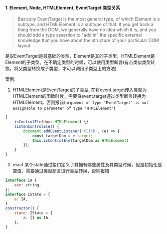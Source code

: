 #### 1. Element, Node, HTMLElement, EventTarget 类型关系
> Basically EventTarget is the most general type, of which Element is a subtype, and HTMLElement is a subtype of that. If you get back a thing from the DOM, we generally have no idea which it is, and you should add a type assertion to "add in" the specific external knowledge that you have about the structure of your particular DOM layout.

是说EventTarget是最基础的类型，Element是其的子类型，HTMLElement是Element的子类型。在不确定类型的时候，可以使用类型断言(有点类似类型转换，将父类型转换成子类型，才可以调用子类型上的方法)

案例: 
1. HTMLElement是EventTarget的子类型, 在将event.target传入类型为HTMLElement的函数时候，需要将event.target通过类型断言转换为
HTMLElement。否则报错(`argument of type 'EventTarget' is not assignable to parameter of type 'HTMLElement'`)
```js
{
    isControlEle(dom: HTMLElement) {}
    listenControlEle() {
        document.addEventListener('click', (e) => {
            const targetDom = e.target;
            this.isControlEle(targetDom as HTMLElement)
        });
    }
}
```
2. react 某个state通过接口定义了其拥有哪些属性及其类型时候，但是初始化是空值，需要通过类型断言进行类型转换，否则报错
```js
interface IA {
    xxx: string,
};
interface IState = {
    a: IA,
}
constructor() {
    state: IState = {
        a: {} as IA,
    };
}
```
